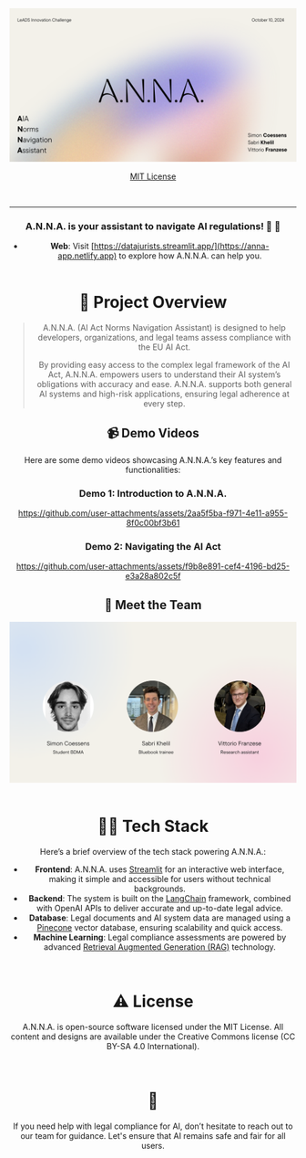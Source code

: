 ![A.N.N.A.](img/anna_landing.png)

<div align='center'>

<a href='https://github.com/data-jurists/anna/releases'>

</a>

<a href='https://github.com/data-jurists/LICENSE'>MIT License</a>

</a>

</div>

<br />

---

<div align='center'>

### A.N.N.A. is your assistant to navigate AI regulations! 🥳 🚀

- **Web**: Visit [https://datajurists.streamlit.app/](https://anna-app.netlify.app) to explore how A.N.N.A. can help you.
  <br />
  <br />

# 🧐 Project Overview

> A.N.N.A. (AI Act Norms Navigation Assistant) is designed to help developers, organizations, and legal teams assess compliance with the EU AI Act.
>
> By providing easy access to the complex legal framework of the AI Act, A.N.N.A. empowers users to understand their AI system’s obligations with accuracy and ease. A.N.N.A. supports both general AI systems and high-risk applications, ensuring legal adherence at every step.

## 📹 Demo Videos

Here are some demo videos showcasing A.N.N.A.’s key features and functionalities:

### Demo 1: Introduction to A.N.N.A.


https://github.com/user-attachments/assets/2aa5f5ba-f971-4e11-a955-8f0c00bf3b61



### Demo 2: Navigating the AI Act



https://github.com/user-attachments/assets/f9b8e891-cef4-4196-bd25-e3a28a802c5f



## 👥 Meet the Team

<div align='center'>
  <img src="img/team.png" alt="Team Photo" width="600">
</div>

<br />

# 👨‍💻 Tech Stack

Here’s a brief overview of the tech stack powering A.N.N.A.:

- **Frontend**: A.N.N.A. uses [Streamlit](https://streamlit.io/) for an interactive web interface, making it simple and accessible for users without technical backgrounds.
- **Backend**: The system is built on the [LangChain](https://langchain.com/) framework, combined with OpenAI APIs to deliver accurate and up-to-date legal advice.
- **Database**: Legal documents and AI system data are managed using a [Pinecone](https://www.pinecone.io/) vector database, ensuring scalability and quick access.
- **Machine Learning**: Legal compliance assessments are powered by advanced [Retrieval Augmented Generation (RAG)](https://huggingface.co/blog/rag) technology.

<br />

# ⚠️ License

A.N.N.A. is open-source software licensed under the MIT License. All content and designs are available under the Creative Commons license (CC BY-SA 4.0 International).

<br />

# 💛

If you need help with legal compliance for AI, don’t hesitate to reach out to our team for guidance. Let's ensure that AI remains safe and fair for all users.
